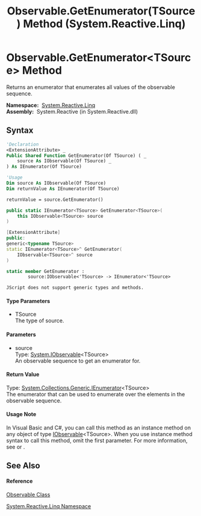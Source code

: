 ﻿---
title: Observable.GetEnumerator(TSource) Method  (System.Reactive.Linq)
TOCTitle: GetEnumerator(TSource) Method
ms:assetid: M:System.Reactive.Linq.Observable.GetEnumerator``1(System.IObservable{``0})
ms:mtpsurl: https://msdn.microsoft.com/en-us/library/Hh211873(v=VS.103)
ms:contentKeyID: 36069319
ms.date: 06/28/2011
mtps_version: v=VS.103
f1_keywords:
- System.Reactive.Linq.Observable.GetEnumerator``1
dev_langs:
- CSharp
- JScript
- VB
- FSharp
- c++
---

# Observable.GetEnumerator\<TSource\> Method

Returns an enumerator that enumerates all values of the observable sequence.

**Namespace:**  [System.Reactive.Linq](hh211929\(v=vs.103\).md)  
**Assembly:**  System.Reactive (in System.Reactive.dll)

## Syntax

``` vb
'Declaration
<ExtensionAttribute> _
Public Shared Function GetEnumerator(Of TSource) ( _
    source As IObservable(Of TSource) _
) As IEnumerator(Of TSource)
```

``` vb
'Usage
Dim source As IObservable(Of TSource)
Dim returnValue As IEnumerator(Of TSource)

returnValue = source.GetEnumerator()
```

``` csharp
public static IEnumerator<TSource> GetEnumerator<TSource>(
    this IObservable<TSource> source
)
```

``` c++
[ExtensionAttribute]
public:
generic<typename TSource>
static IEnumerator<TSource>^ GetEnumerator(
    IObservable<TSource>^ source
)
```

``` fsharp
static member GetEnumerator : 
        source:IObservable<'TSource> -> IEnumerator<'TSource> 
```

``` jscript
JScript does not support generic types and methods.
```

#### Type Parameters

  - TSource  
    The type of source.

#### Parameters

  - source  
    Type: [System.IObservable](https://msdn.microsoft.com/en-us/library/Dd990377)\<TSource\>  
    An observable sequence to get an enumerator for.  

#### Return Value

Type: [System.Collections.Generic.IEnumerator](https://msdn.microsoft.com/en-us/library/78dfe2yb)\<TSource\>  
The enumerator that can be used to enumerate over the elements in the observable sequence.  

#### Usage Note

In Visual Basic and C\#, you can call this method as an instance method on any object of type [IObservable](https://msdn.microsoft.com/en-us/library/Dd990377)\<TSource\>. When you use instance method syntax to call this method, omit the first parameter. For more information, see [](https://msdn.microsoft.com/en-us/library/Bb384936) or [](https://msdn.microsoft.com/en-us/library/Bb383977).

## See Also

#### Reference

[Observable Class](hh244252\(v=vs.103\).md)

[System.Reactive.Linq Namespace](hh211929\(v=vs.103\).md)

